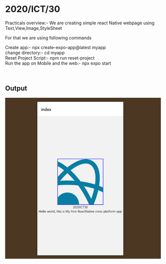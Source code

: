 <h1>2020/ICT/30</h1>

<p>Practicals overview:- We are creating simple react Native webpage using Text,View,Image,StyleSheet</p>
<p>For that we are using following commands</p>

<p>Create app:- npx create-expo-app@latest myapp  <br>
    change directory:- cd myapp <br>
    Reset Project Script:- npm run reset-project  <br>
    Run the app on Mobile and the web:- npx expo start</p> <br>

<h2>Output</h2>

<img src='output.png'>
